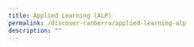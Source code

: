 ```yaml
---
title: Applied Learning (ALP)
permalink: /discover-canberra/applied-learning-alp
description: ""
---
```

